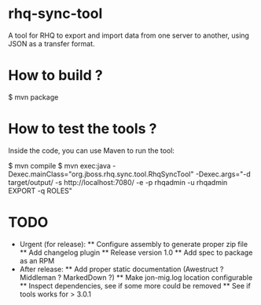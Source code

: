 rhq-sync-tool
=============

A tool for RHQ to export and import data from one server to another, using JSON as a transfer format.

How to build ?
==============

$ mvn package

How to test the tools ?
=======================

Inside the code, you can use Maven to run the tool:

$ mvn compile
$ mvn exec:java -Dexec.mainClass="org.jboss.rhq.sync.tool.RhqSyncTool" -Dexec.args="-d target/output/ -s http://localhost:7080/ -e -p rhqadmin -u rhqadmin  EXPORT -q ROLES"

TODO
====

* Urgent (for release):
** Configure assembly to generate proper zip file
** Add changelog plugin
** Release version 1.0
** Add spec to package as an RPM
* After release:
** Add proper static documentation (Awestruct ? Middleman ? MarkedDown ?)
** Make jon-mig.log location configurable
** Inspect dependencies, see if some more could be removed
** See if tools works for > 3.0.1
